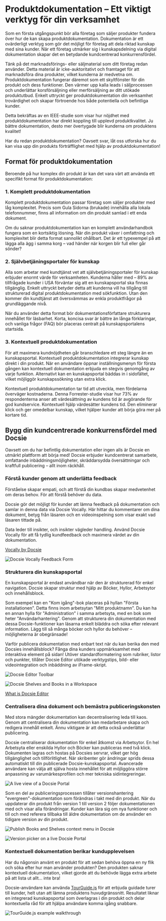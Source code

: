 # Produktdokumentation – Ett viktigt verktyg för din verksamhet

Som en första utgångspunkt bör alla företag som säljer produkter fundera över hur de kan skapa produktdokumentation. Dokumentation är ett ovärderligt verktyg som gör det möjligt för företag att dela riktad kunskap med sina kunder. När ett företag utmärker sig i kunskapsdelning via digital dokumentation skapar det en betydande kundcentrerad konkurrensfördel.

Tänk på det marknadsförings- eller säljmaterial som ditt företag redan använder. Detta material är icke-auktoritativt och framtaget för att marknadsföra dina produkter, vilket kunderna är medvetna om. Produktdokumentation fungerar däremot som ett skyltfönster för din produkt och dess funktioner. Den värmer upp kalla leads i säljprocessen och underlättar korsförsäljning eller merförsäljning av ditt utökade produktutbud. Enkelt uttryckt ger produktdokumentation din verksamhet trovärdighet och skapar förtroende hos både potentiella och befintliga kunder.

Detta bekräftas av en IEEE-studie som visar hur nöjdhet med produktdokumentation har direkt koppling till upplevd produktkvalitet. Ju bättre dokumentation, desto mer övertygade blir kunderna om produktens kvalitet!

Har du redan produktdokumentation? Oavsett svar, låt oss utforska hur du kan visa upp din produkts förträfflighet med hjälp av produktdokumentation!

## Format för produktdokumentation

Beroende på hur komplex din produkt är kan det vara värt att använda ett specifikt format för produktdokumentation:

### 1. **Komplett produktdokumentation**

Komplett produktdokumentation passar företag som säljer produkter med låg komplexitet. Precis som Gula Sidorna (brukade) innehålla alla lokala telefonnummer, finns all information om din produkt samlad i ett enda dokument.

Om du saknar produktdokumentation kan en komplett användarhandbok fungera som en kortsiktig lösning. När din produkt växer i omfattning och komplexitet blir detta format sannolikt ohållbart. Det är ett typexempel på att lägga alla ägg i samma korg – vad händer när korgen blir full eller går sönder?

### 2. **Självbetjäningsportaler för kunskap**

Alla som arbetar med kundtjänst vet att självbetjäningsportaler för kunskap erbjuder enormt värde för verksamheten. Kunderna håller med – 89% av tillfrågade kunder i USA förväntar sig att en kunskapsportal ska finnas tillgänglig. Enkelt uttryckt betyder detta att kunderna vill ha tillgång till strukturerad digital produktdokumentation med sökfunktion. Utan den kommer din kundtjänst att översvämmas av enkla produktfrågor på grundläggande nivå.

När du använder detta format bör dokumentationsförfattare strukturera innehållet för läsbarhet. Korta, koncisa svar är bättre än långa förklaringar, och vanliga frågor (FAQ) bör placeras centralt på kunskapsportalens startsida.

### 3. **Kontextuell produktdokumentation**

För att maximera kundnöjdheten går branschledare ett steg längre än en kunskapsportal. Kontextuell produktdokumentation integrerar kunskap direkt i din produkt. När en användare öppnar inställningsmenyn för första gången kan kontextuell dokumentation erbjuda en stegvis genomgång av varje funktion. Alternativt kan en kunskapsportal bäddas in i sidofältet, vilket möjliggör kunskapssökning utan extra klick.

Kontextuell produktdokumentation tar tid att utveckla, men fördelarna överväger kostnaderna. Denna Forrester-studie visar hur 73% av respondenterna anser att värdesättning av kundens tid är avgörande för god kundservice. Kontextuell hjälp värdesätter kundens tid. Den eliminerar klick och ger omedelbar kunskap, vilket hjälper kunder att börja göra mer på kortare tid.

## Bygg din kundcentrerade konkurrensfördel med Docsie

Oavsett om du har befintlig dokumentation eller ingen alls är Docsie en utmärkt plattform att börja med! Docsie erbjuder kundcentrerat samarbete, omfattande inbäddningsmöjligheter, skräddarsydda översättningar och kraftfull publicering – allt inom räckhåll.

### Förstå kunder genom att underlätta feedback

Förståelse skapar empati, och att förstå din kundbas skapar medvetenhet om deras behov. För att förstå behöver du data.

Docsie gör det möjligt för kunder att lämna feedback på dokumentation och samlar in denna data via Docsie Vocally. Här hittar du kommentarer om dina dokument, betyg från läsaren och en videoinspelning som visar exakt vad läsaren tittade på.

Data leder till insikter, och insikter vägleder handling. Använd Docsie Vocally för att få tydlig kundfeedback och maximera värdet av din dokumentation.

[Vocally by Docsie](https://help.docsie.io/jsfiddle.net?doc=/using-docsie/quick-start/#header-three-dcdes)

![Docsie Vocally Feedback Form](https://docsie-app-media.s3.amazonaws.com/image/7093/doc_GzKTESk1IUWjA77hg/hfqdsijgxnujiyvnbfdo "Docsie Vocally Feedback Form")

### Strukturera din kunskapsportal

En kunskapsportal är endast användbar när den är strukturerad för enkel navigation. Docsie skapar struktur med hjälp av Böcker, Hyllor, Arbetsytor och innehållsblock.

Som exempel kan en "Kom igång"-bok placeras på hyllan "Första installationen". Detta finns inom arbetsytan "Mitt produktnamn". Du kan ha en annan hylla för "Administration" i samma arbetsyta, med en bok som heter "Användarhantering". Genom att strukturera din dokumentation med dessa Docsie-funktioner kan läsarna enkelt bläddra och söka efter relevant information. Lägg till så många böcker och hyllor du behöver – möjligheterna är obegränsade!

Varför publicera dokumentation med enbart text när du kan berika den med Docsies innehållsblock? Fånga dina kunders uppmärksamhet med interaktiva element på sidan! Utöver standardformatering som rubriker, listor och punkter, tillåter Docsie Editor utökade verktygstips, bild- eller videointegration och inbäddning av iFrame-skript.

![Docsie Editor Toolbar](https://docsie-app-media.s3.amazonaws.com/image/7093/doc_GzKTESk1IUWjA77hg/xiwdhdxekaikfcgveihi "Docsie Editor Toolbar")

![Docsie Shelves and Books in a Workspace](https://docsie-app-media.s3.amazonaws.com/image/7093/doc_GzKTESk1IUWjA77hg/fsatbpedsecqafstgwch "Docsie Shelves and Books in a Workspace")

[What is Docsie Editor](https://help.docsie.io/?doc=/using-docsie/docsie-editor/adding-media/#section-header-two-ee89i)

### Centralisera dina dokument och bemästra publiceringskonsten

Med stora mängder dokumentation kan decentralisering leda till kaos. Genom att centralisera din dokumentation kan medarbetare skapa och redigera innehåll enkelt. Ännu viktigare är att detta också underlättar publicering.

Docsie centraliserar dokumentation för enkel åtkomst via Arbetsytor. En hel Arbetsyta eller enskilda Hyllor och Böcker kan publiceras med två klick. Dokumenten lagras och hostas på Docsies servrar, vilket ger hög tillgänglighet och tillförlitlighet. När skribenter gör ändringar sprids dessa automatiskt till din publicerade Docsie-kunskapsportal. Avancerade användare kan välja att själva hosta innehållet för att möjliggöra större anpassning av varumärkesprofilen och mer tekniska sidintegreringar.

![A live view of a Docsie Portal](https://docsie-app-media.s3.amazonaws.com/image/7093/doc_GzKTESk1IUWjA77hg/ztrwbdcjznqcqkgofnhz "A live view of a Docsie Portal")

Som en del av publiceringsprocessen tillåter versionshantering "evergreen"-dokumentation som förändras i takt med din produkt. När du uppdaterar din produkt från version 1 till version 2 följer dokumentationen med och visar alla förändringar. Kunder kan lära sig om nya funktioner och till och med referera tillbaka till äldre dokumentation om de använder en tidigare version av din produkt.

![Publish Books and Shelves context menu in Docsie](https://docsie-app-media.s3.amazonaws.com/image/7093/doc_GzKTESk1IUWjA77hg/fgzcadbebafclhvtrhvf "Publish Books and Shelves context menu in Docsie")

![Version picker on a live Docsie Portal](https://docsie-app-media.s3.amazonaws.com/image/7093/doc_GzKTESk1IUWjA77hg/vuddxclgluvcgtupojou "Version picker on a live Docsie Portal")

### Kontextuell dokumentation berikar kundupplevelsen

Har du någonsin använt en produkt för att sedan behöva öppna en ny flik och söka efter hur man använder produkten? Den produkten saknar kontextuell dokumentation, vilket gjorde att du behövde lägga extra arbete på att lista ut allt... inte bra!

Docsie-användare kan använda [TourGuide.js](https://github.com/LikaloLLC/tourguide.js/) för att erbjuda guidade turer till kunder, helt utan att lämna produktens huvudgränssnitt. Resultatet liknar en integrerad kunskapsportal som överlagras i din produkt och delar kontextuella råd för att hjälpa användare komma igång snabbare.

![TourGuide.js example walkthrough](https://docsie-app-media.s3.amazonaws.com/image/7093/doc_GzKTESk1IUWjA77hg/ebcdkxsfhzumealctwgl "TourGuide.js example walkthrough")